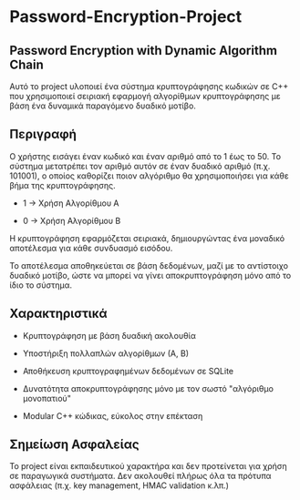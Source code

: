 # Password-Encryption-Project
## Password Encryption with Dynamic Algorithm Chain

Αυτό το project υλοποιεί ένα σύστημα κρυπτογράφησης κωδικών σε C++ που χρησιμοποιεί σειριακή εφαρμογή αλγορίθμων κρυπτογράφησης με βάση ένα δυναμικά παραγόμενο δυαδικό μοτίβο.

## Περιγραφή

Ο χρήστης εισάγει έναν κωδικό και έναν αριθμό από το 1 έως το 50. Το σύστημα μετατρέπει τον αριθμό αυτόν σε έναν δυαδικό αριθμό (π.χ. 101001), ο οποίος καθορίζει ποιον αλγόριθμο θα χρησιμοποιήσει για κάθε βήμα της κρυπτογράφησης.

* 1 → Χρήση Αλγορίθμου Α

* 0 → Χρήση Αλγορίθμου Β

Η κρυπτογράφηση εφαρμόζεται σειριακά, δημιουργώντας ένα μοναδικό αποτέλεσμα για κάθε συνδυασμό εισόδου.

Το αποτέλεσμα αποθηκεύεται σε βάση δεδομένων, μαζί με το αντίστοιχο δυαδικό μοτίβο, ώστε να μπορεί να γίνει αποκρυπτογράφηση μόνο από το ίδιο το σύστημα.

## Χαρακτηριστικά

* Κρυπτογράφηση με βάση δυαδική ακολουθία

* Υποστήριξη πολλαπλών αλγορίθμων (Α, Β)

* Αποθήκευση κρυπτογραφημένων δεδομένων σε SQLite

* Δυνατότητα αποκρυπτογράφησης μόνο με τον σωστό "αλγόριθμο μονοπατιού"

* Modular C++ κώδικας, εύκολος στην επέκταση

## Σημείωση Ασφαλείας

Το project είναι εκπαιδευτικού χαρακτήρα και δεν προτείνεται για χρήση σε παραγωγικά συστήματα. Δεν ακολουθεί πλήρως όλα τα πρότυπα ασφάλειας (π.χ. key management, HMAC validation κ.λπ.)
